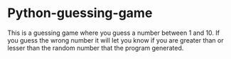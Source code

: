 # Python-guessing-game
 This is a guessing game where you guess a number between 1 and 10. If you guess the wrong number 
 it will let you know if you are greater than or lesser than the 
 random number that the program generated.
